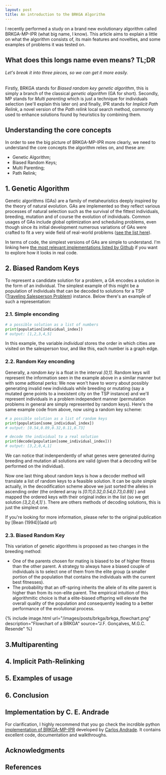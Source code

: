 ```yaml
---
layout: post
title: An introduction to the BRKGA Algorithm
---
```


I recently performed a study on a brand new evolutionary algorithm called BRKGA-MP-IPR (what big name, I know). This article aims to explain a little on what the algorithm consists of, its main features and novelties, and some examples of problems it was tested on.

## What does this longs name even means? TL;DR
###### Let's break it into three pieces, so we can get it more easily.
Firstly, BRKGA stands for *Biased random key genetic algorithm*, this is simply a branch of the classical *genetic algorithm* (GA for short). Secondly, MP stands for *Multi parenting* which is just a technique for individuals selection (we'll explain this later on) and finally, IPR stands for *Implicit Path Relink*, a novel version of the *Path relink* local search method, commonly used to enhance solutions found by heuristics by combining them.

## Understanding the core concepts
In order to see the big picture of BRKGA-MP-IPR more clearly, we need to understand the core concepts the algorithm relies on, and these are:
- Genetic Algorithm;
- Biased Random Keys;
- Multi Parenting;
- Path Relink;

## 1. Genetic Algorithm
Genetic algorithms (GAs) are a family of metaheuristics deeply inspired by the theory of natural evolution. GAs are implemented so they reflect various processes of natural selection such as the survival of the fittest individuals, breeding, mutation and of course the evolution of individuals. Common usages of GAs include global optimization and scheduling problems, even though since its initial development numerous variations of GAs were crafted to fit a very wide field of real-world problems ([see the list here](https://en.wikipedia.org/wiki/List_of_genetic_algorithm_applications)).

In terms of code, the simplest versions of GAs are simple to understand. I'm linking here [the most relevant implementations listed by Github](https://github.com/search?l=Python&q=simple+genetic+algorithm&type=Repositories) if you want to explore how it looks in real code.

## 2. Biased Random Keys
To represent a candidate solution for a problem, a GA encodes a solution in the form of an individual. The simplest example of this might be a population of individuals that can be decoded to solutions for a TSP ([Traveling Salesperson Problem](https://en.wikipedia.org/wiki/Travelling_salesman_problem)) instance. Below there's an exampĺe of such a representation:

### 2.1. Simple enconding
```python
# a possible solution as a list of numbers
print(population[individual_index])
# output: [1,2,3,4,5]
```
In this example, the variable *individual* stores the order in which cities are visited on the salesperson tour, and like this, each number is a graph edge.

### 2.2. Random Key enconding
Generally, a *random key* is a float in the interval *[0,1]*. Random keys will represent the information seen in the example above in a similar manner but with some adtional perks: We now won't have to worry about possibly generating invalid new individuals while breeding or mutating (say a mutated gene points to a inexistent city on the TSP instance) and we'll represent individuals in a problem independent manner (permutation problems in general are simply represented by random keys). Here's the same example code from above, now using a random key scheme:

```python
# a possible solution as a list of random keys 
print(population[some_individual_index])
# output: [0.54,0.89,0.32,0.11,0.73]

# decode the individual to a real solution
print(decode(population[some_individual_index]))
# output: [3,2,0,4,1]
```
We can notice that indenpendently of what genes were generated during breeding and mutation all solutions are valid (given that a decoding will be performed on the individual). 

Now one last thing about random keys is how a decoder method will translate a list of random keys to a feasible solution. It can be quite simple actually, in the decodification scheme above we just sorted the alleles in ascending order (the ordered array is *[0.11,0.32,0.54,0.73,0.89]* ) and mapped the ordered keys with their original index in the list (so we get solution *[3,2,0,4,1]* ). There are others methods of decoding solutions, this is just the simplest one.

If you're looking for more information, please refer to the original publication by [Bean (1994)](add url)

### 2.3. Biased Random Key
This variation of genetic algorithms is proposed as two changes in the breeding method: 
- One of the parents chosen for mating is biased to be of higher fitness than the other parent. A strategy to always have a biased couple of individuals is to select one of them from the elite group (a smaller portion of the population that contains the individuals with the current best fitnesses).
- The probability that an off-spring inherits the allele of its elite parent is higher than from its non-elite parent.
The empirical intuition of this algorithmitic choice is that a elite-biased offspring will elevate the overall quality of the population and consequently leading to a better performance of the evolutional process. 

{% include image.html 
   url="/images/posts/brkga/brkga_flowchart.png" 
   description="Flowchart of a BRKGA"
   source="J.F. Gonçalves, M.G.C. Resende"
%}


## 3.Multiparenting
## 4. Implicit Path-Relinking
## 5. Examples of usage
## 6. Conclusion

## Implementation by C. E. Andrade
For clarification, I highly recommend that you go check the incrdible python [implementation of BRKGA-MP-IPR](github.com/ceandrade/brkga_mp_ipr_python) developed by [Carlos Andrade](https://ceandrade.github.io/). It contains excellent code, documentation and walkthroughs.

## Acknowledgments
## References